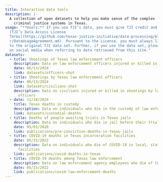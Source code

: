 ```yaml
---
title: Interactive data tools
description: |-
  A collection of open datasets to help you make sense of the complex
    criminal justice systems in Texas.
usage: "**Users:** If you use TJI’s data, you must give TJI credit and adhere to
  [TJI’s Data Access License
  Terms](https://github.com/texas-justice-initiative/data-processing/blob/maste\
  r/DataUsageAgreement.md). Pursuant to the License, you must always link back
  to the original TJI data set. Further, if you use the data set, please tag us
  on social media when referring to data retrieved from this site."
datasets:
  - title: Shootings of Texas law enforcement officers
    description: Data on law enforcement officers injured or killed in shootings
    date: 06/13/2024
    link: datasets/officers-shot
  - title: Shootings by Texas law enforcement officers
    date: 06/13/2024
    link: datasets/civilians-shot
    description: Data on civilians injured or killed in shootings by law enforcement
      officers
  - date: 11/18/2024
    title: Texas deaths in custody
    description: Data on individuals who die in the custody of law enforcement
    link: datasets/custodial-deaths
  - title: Deaths of people awaiting trials in Texas jails
    description: Data on individuals who die in jail before their trial
    date: 05/01/2020
    link: publications/pre-conviction-deaths-in-texas-jails
  - title: COVID-19 deaths in Texas incarceration facilities
    date: 05/15/2022
    description: Data on individuals who die of COVID-19 in local, state and federal
      facilities
    link: publications/covid-deaths-in-texas
  - title: COVID-19 deaths among Texas law enforcement
    description: Data on law enforcement agency employees who die of COVID-19
    date: 05/15/2022
    link: publications/covid-law-enforcement-deaths
---
```

